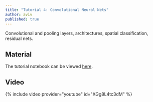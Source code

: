 ```yaml
---
title: "Tutorial 4: Convolutional Neural Nets"
author: aviv
published: true
---
```


Convolutional and pooling layers, architectures, spatial classification,
residual nets.

## Material

The tutorial notebook can be viewed [here](https://nbviewer.jupyter.org/github/vistalab-technion/cs236781-tutorials/blob/master/t04/tutorial4-CNNs.ipynb).

## Video

{% include video provider="youtube" id="XGg8L4tc3dM" %}
